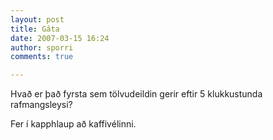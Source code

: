 ```yaml
---
layout: post
title: Gáta
date: 2007-03-15 16:24
author: sporri
comments: true

---
```

Hvað er það fyrsta sem tölvudeildin gerir eftir 5 klukkustunda rafmangsleysi?

Fer í kapphlaup að kaffivélinni.
